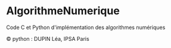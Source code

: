 # AlgorithmeNumerique
Code C et Python d'implémentation des algorithmes numériques

&copy; python : DUPIN Léa, IPSA Paris
